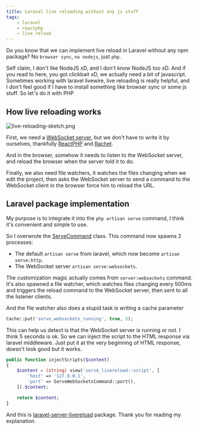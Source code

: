 ```yaml
---
title: Laravel live reloading without any js stuff
tags:
    - laravel
    - reactphp
    - live reload
---
```

Do you know that we can implement live reload in Laravel without any npm package? No `browser sync`, `no nodejs`, just `php`.

Self claim, I don't like NodeJS xD, and I don't know NodeJS too xD. And if you read to here, you got clickbait xD, we actually need a bit of javascript. Sometimes working with laravel livewire, live reloading is really helpful, and I don't feel good if I have to install something like browser sync or some js stuff. So let's do it with PHP

## How live reloading works

![live-reloading-sketch.png](https://i.imgur.com/vTX65xy.png)

First, we need a [WebSocket server](https://developer.mozilla.org/en-US/docs/Web/API/WebSockets_API/Writing_WebSocket_servers), but we don't have to write it by ourselves, thankfully [ReactPHP](https://reactphp.org/) and [Rachet](http://socketo.me/).

And in the browser, somehow it needs to listen to the WebSocket server, and reload the browser when the server told it to do.

Finally, we also need file watchers, it watches the files changing when we edit the project, then asks the WebSocket server to send a command to the WebSocket client in the browser force him to reload the URL.

## Laravel package implementation

My purpose is to integrate it into the `php artisan serve` command, I think it's convenient and simple to use.

So I overwrote the [ServeCommand](https://github.com/bangnokia/laravel-serve-livereload/blob/84d9689444652ca8ab687e74b5c7bf65e04696b0/src/Commands/ServeCommand.php) class. This command now spawns 2 processes:

- The default `artisan serve` from laravel, which now become `artisan serve:http`.
- The WebSocket server `artisan serve:websockets`.

The customization magic actually comes from `server:websockets` command. It's also spawned a file watcher, which watches files changing every 500ms and triggers the reload command to the WebSocket server, then sent to all the listener clients.

And the file watcher also does a stupid task is writing a cache parameter

```php
Cache::put('serve_websockets_running', true, 5);
```

This can help us detect is that the WebSocket server is running or not. I think 5 seconds is ok. So we can inject the script to the HTML response via laravel middleware. Just put it at the very beginning of HTML response, doesn't look good but it works.

```php
public function injectScripts($content)
{
    $content = (string) view('serve_livereload::script', [
        'host' => '127.0.0.1',
        'port' => ServeWebSocketsCommand::port(),
    ]).$content;

    return $content;
}

```

And this is [laravel-server-livereload](https://github.com/bangnokia/laravel-serve-livereload) package. Thank you for reading my explanation.